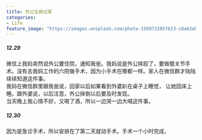 ```yaml
---
title: 外公生病记录
categories:
- Life
feature_image: "https://images.unsplash.com/photo-1509732057623-c8a63eb59dd7?ixlib=rb-1.2.1&ixid=MnwxMjA3fDB8MHxwaG90by1wYWdlfHx8fGVufDB8fHx8&auto=format&fit=crop&w=1770&q=80"
---
```

##### 12.29
微信上我妈突然说外公要住院，通知我爸。我妈说是外公摔跤了，要做髋关节手术。没有去我妈工作的六院做手术，因为小手术在哪都一样。家人在微信群才陆陆续续知道这件事。<br/>
我妈在微信群里跟我爸说，回家以后如果看到外婆趴在桌子上睡觉， 让她回床上睡。跟外婆说，以后注意，外公摔倒以后要及时发现。<br/>
当天晚上我心情不好，又喝了酒，所以一边哭一边大喊这件事。
##### 12.30
因为是急诊手术，所以安排在了第二天就动手术。手术一个小时完成，
